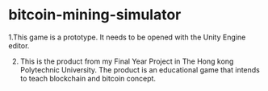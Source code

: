 # bitcoin-mining-simulator

1.This game is a prototype. It needs to be opened with the Unity Engine editor.

2. This is the product from my Final Year Project in The Hong kong Polytechnic University. The product is an educational game that intends to teach blockchain and bitcoin concept.
